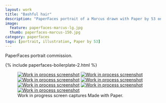 ```yaml
---
layout: work
title: "Bashful hair"
description: "PaperFaces portrait of a Marcus drawn with Paper by 53 on an iPad."
image: 
  feature: paperfaces-marcus-lg.jpg
  thumb: paperfaces-marcus-150.jpg
category: paperfaces
tags: [portrait, illustration, Paper by 53]
---
```


PaperFaces portrait commission.

{% include paperfaces-boilerplate-2.html %}

<figure class="third">
	<a href="{{ site.url }}/images/paperfaces-marcus-process-1-lg.jpg"><img src="{{ site.url }}/images/paperfaces-marcus-process-1-600.jpg" alt="Work in process screenshot"></a>
	<a href="{{ site.url }}/images/paperfaces-marcus-process-2-lg.jpg"><img src="{{ site.url }}/images/paperfaces-marcus-process-2-600.jpg" alt="Work in process screenshot"></a>
	<a href="{{ site.url }}/images/paperfaces-marcus-process-3-lg.jpg"><img src="{{ site.url }}/images/paperfaces-marcus-process-3-600.jpg" alt="Work in process screenshot"></a>
	<a href="{{ site.url }}/images/paperfaces-marcus-process-4-lg.jpg"><img src="{{ site.url }}/images/paperfaces-marcus-process-4-600.jpg" alt="Work in process screenshot"></a>
	<a href="{{ site.url }}/images/paperfaces-marcus-process-5-lg.jpg"><img src="{{ site.url }}/images/paperfaces-marcus-process-5-600.jpg" alt="Work in process screenshot"></a>
	<a href="{{ site.url }}/images/paperfaces-marcus-process-6-lg.jpg"><img src="{{ site.url }}/images/paperfaces-marcus-process-6-600.jpg" alt="Work in process screenshot"></a>
	<a href="{{ site.url }}/images/paperfaces-marcus-process-7-lg.jpg"><img src="{{ site.url }}/images/paperfaces-marcus-process-7-600.jpg" alt="Work in process screenshot"></a>
	<figcaption>Work in progress screen captures Made with Paper.</figcaption>
</figure>